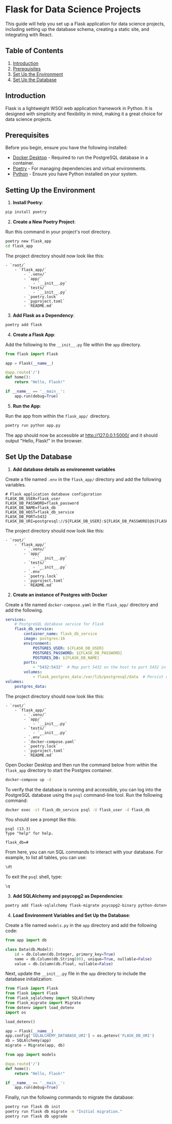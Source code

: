 # Flask for Data Science Projects

This guide will help you set up a Flask application for data science projects, including setting up the database schema, creating a static site, and integrating with React.

## Table of Contents
1. [Introduction](#introduction)
2. [Prerequisites](#prerequisites)
3. [Set Up the Environment](#set-up-the-environment)
4. [Set Up the Database](#set-up-the-database)

## Introduction
Flask is a lightweight WSGI web application framework in Python. It is designed with simplicity and flexibility in mind, making it a great choice for data science projects.

## Prerequisites

Before you begin, ensure you have the following installed:

- [Docker Desktop](https://www.docker.com/products/docker-desktop) - Required to run the PostgreSQL database in a container.
- [Poetry](https://python-poetry.org/docs/#installation) - For managing dependencies and virtual environments.
- [Python](https://www.python.org/downloads/) - Ensure you have Python installed on your system.

## Setting Up the Environment
1. **Install Poetry**:

```bash
pip install poetry
```

2. **Create a New Poetry Project**:

Run this command in your project's root directory.

```bash
poetry new flask_app
cd flask_app
```

The project directory should now look like this:

    - `root/`
        - `flask_app/`
            - `.venv/`
            - `app/`
                - `__init__.py`
            - `tests/`
                - `__init__.py`
            - `poetry.lock`
            - `pyproject.toml`
            - `README.md`

3. **Add Flask as a Dependency**:
```bash
poetry add flask
```

4. **Create a Flask App**:

Add the following to the `__init__.py` file within the `app` directory.
```python
from flask import Flask

app = Flask(__name__)

@app.route('/')
def home():
    return "Hello, Flask!"

if __name__ == '__main__':
    app.run(debug=True)
```

5. **Run the App**:

Run the app from within the `flask_app/ `directory.
```bash
poetry run python app.py
```
The app should now be accessible at http://127.0.0.1:5000/ and it should output "Hello, Flask!" in the browser.

## Set Up the Database
1. **Add database details as environemnt variables**

Create a file named `.env` in the `flask_app/` directory and add the following variables.
```env
# Flask application database configuration
FLASK_DB_USER=flask_user
FLASK_DB_PASSWORD=flask_password
FLASK_DB_NAME=flask_db
FLASK_DB_HOST=flask_db_service
FLASK_DB_PORT=5432
FLASK_DB_URI=postgresql://${FLASK_DB_USER}:${FLASK_DB_PASSWORD}@${FLASK_DB_HOST}:${FLASK_DB_PORT}/${FLASK_DB_NAME}
```

The project directory should now look like this:

    - `root/`
        - `flask_app/`
            - `.venv/`
            - `app/`
                - `__init__.py`
            - `tests/`
                - `__init__.py`
            - `.env`
            - `poetry.lock`
            - `pyproject.toml`
            - `README.md`

2. **Create an instance of Postgres with Docker**

Create a file named `docker-compose.yaml` in the `flask_app/` directory and add the following.
```yaml
services:
    # PostgreSQL database service for Flask
    flask_db_service:
        container_name: flask_db_service
        image: postgres:16
        environment:
            POSTGRES_USER: ${FLASK_DB_USER}
            POSTGRES_PASSWORD: ${FLASK_DB_PASSWORD}
            POSTGRES_DB: ${FLASK_DB_NAME} 
        ports:
            - "5432:5432"  # Map port 5432 on the host to port 5432 in the container
        volumes:
            - flask_postgres_data:/var/lib/postgresql/data  # Persist database data
volumes:
    postgres_data:
```
The project directory should now look like this:

    - `root/`
        - `flask_app/`
            - `.venv/`
            - `app/`
                - `__init__.py`
            - `tests/`
                - `__init__.py`
            - `.env`
            - `docker-compose.yaml`
            - `poetry.lock`
            - `pyproject.toml`
            - `README.md`

Open Docker Desktop and then run the command below from within the `flask_app` directory to start the Postgres container.

```bash
docker-compose up -d
```

To verify that the database is running and accessible, you can log into the PostgreSQL database using the `psql` command-line tool. Run the following command:

```bash
docker exec -it flask_db_service psql -U flask_user -d flask_db
```

You should see a prompt like this:

```plaintext
psql (13.3)
Type "help" for help.

flask_db=#
```

From here, you can run SQL commands to interact with your database. For example, to list all tables, you can use:

```sql
\dt
```

To exit the `psql` shell, type:

```sql
\q
```


3. **Add SQLAlchemy and psycopg2 as Dependencies**:
```bash
poetry add flask-sqlalchemy flask-migrate psycopg2-binary python-dotenv
```

4. **Load Environment Variables and Set Up the Database**:

Create a file named `models.py` in the `app` directory and add the following code:

```python
from app import db

class Data(db.Model):
    id = db.Column(db.Integer, primary_key=True)
    name = db.Column(db.String(80), unique=True, nullable=False)
    value = db.Column(db.Float, nullable=False)

```

Next, update the `__init__.py` file in the `app` directory to include the database initialization:

```python
from flask import Flask
from flask import Flask
from flask_sqlalchemy import SQLAlchemy
from flask_migrate import Migrate
from dotenv import load_dotenv
import os

load_dotenv()

app = Flask(__name__)
app.config['SQLALCHEMY_DATABASE_URI'] = os.getenv('FLASK_DB_URI')
db = SQLAlchemy(app)
migrate = Migrate(app, db)

from app import models

@app.route('/')
def home():
    return "Hello, Flask!"

if __name__ == '__main__':
    app.run(debug=True)

```

Finally, run the following commands to migrate the database:

```bash
poetry run flask db init
poetry run flask db migrate -m "Initial migration."
poetry run flask db upgrade
```

